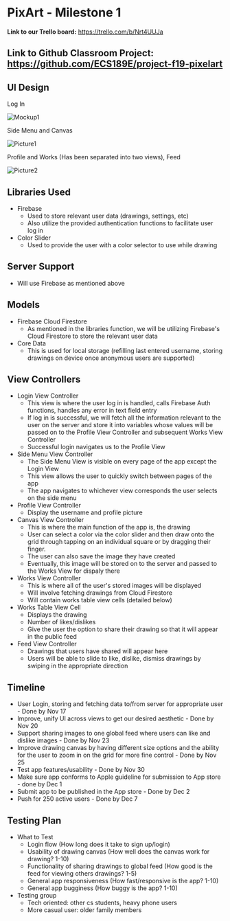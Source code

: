 # PixArt - Milestone 1

**Link to our Trello board:** https://trello.com/b/Nrt4UUJa


**Link to Github Classroom Project:** https://github.com/ECS189E/project-f19-pixelart
---

## UI Design
Log In

![Mockup1](https://user-images.githubusercontent.com/8505929/68826086-4819f600-0651-11ea-98e0-067e6d2b75c1.png)

Side Menu and Canvas

![Picture1](https://user-images.githubusercontent.com/8505929/68825533-47806000-064f-11ea-9d03-0c19680f2b10.png)

Profile and Works (Has been separated into two views), Feed

![Picture2](https://user-images.githubusercontent.com/8505929/68825618-9a5a1780-064f-11ea-9265-d1b306bd10b8.png)

## Libraries Used
- Firebase
    - Used to store relevant user data (drawings, settings, etc)
    - Also utilize the provided authentication functions to facilitate user log in
-  Color Slider
    - Used to provide the user with a color selector to use while drawing

## Server Support
- Will use Firebase as mentioned above

## Models
- Firebase Cloud Firestore
    - As mentioned in the libraries function, we will be utilizing Firebase's Cloud Firestore to store the relevant user data
- Core Data
    - This is used for local storage (refilling last entered username, storing drawings on device once anonymous users are supported)


## View Controllers
- Login View Controller
    - This view is where the user log in is handled, calls Firebase Auth functions, handles any error in text field entry
    - If log in is successful, we will fetch all the information relevant to the user on the server and store it into variables whose values will be passed on to the Profile View Controller and subsequent Works View Controller
    - Successful login navigates us to the Profile View
- Side Menu View Controller
    - The Side Menu View is visible on every page of the app except the Login View
    - This view allows the user to quickly switch between pages of the app
    - The app navigates to whichever view corresponds the user selects on the side menu
- Profile View Controller
    - Display the username and profile picture
- Canvas View Controller
    - This is where the main function of the app is, the drawing
    - User can select a color via the color slider and then draw onto the grid through tapping on an individual square or by dragging their finger.
    - The user can also save the image they have created
    - Eventually, this image will be stored on to the server and passed to the Works View for dispaly there
-  Works View Controller
    - This is where all of the user's stored images will be displayed
    - Will involve fetching drawings from Cloud Firestore
    - Will contain works table view cells (detailed below)
- Works Table View Cell
    - Displays the drawing
    - Number of likes/dislikes
    - Give the user the option to share their drawing so that it will appear in the public feed
- Feed View Controller
    - Drawings that users have shared will appear here
    - Users will be able to slide to like, dislike, dismiss drawings by swiping in the appropriate direction

## Timeline
- User Login, storing and fetching data to/from server for appropriate user - Done by Nov 17
- Improve, unify UI across views to get our desired aesthetic - Done by Nov 20
- Support sharing images to one global feed where users can like and dislike images - Done by Nov 23
- Improve drawing canvas by having different size options and the ability for the user to zoom in on the grid for more fine control - Done by Nov 25
- Test app features/usability - Done by Nov 30
- Make sure app conforms to Apple guideline for submission to App store - done by Dec 1
- Submit app to be published in the App store - Done by Dec 2
- Push for 250 active users - Done by Dec 7

## Testing Plan
- What to Test
    - Login flow (How long does it take to sign up/login)
    - Usability of drawing canvas (How well does the canvas work for drawing? 1-10)
    - Functionality of sharing drawings to global feed (How good is the feed for viewing others drawings? 1-5)
    - General app responsiveness (How fast/responsive is the app? 1-10)
    - General app bugginess (How buggy is the app? 1-10)
- Testing group
    - Tech oriented: other cs students, heavy phone users
    - More casual user: older family members
